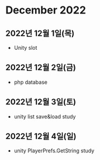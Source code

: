 # December 2022

## 2022년 12월 1일(목)
- Unity slot

## 2022년 12월 2일(금)
- php database

## 2022년 12월 3일(토)
- unity list save&load study

## 2022년 12월 4일(일)
- unity PlayerPrefs.GetString study